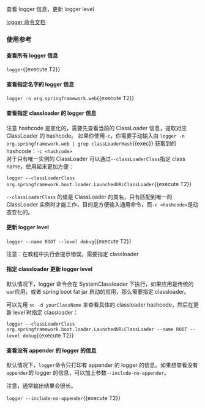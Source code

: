 查看 logger 信息，更新 logger level

[logger 命令文档](https://arthas.aliyun.com/doc/logger.html)

### 使用参考

#### 查看所有 logger 信息

`logger`{{execute T2}}

#### 查看指定名字的 logger 信息

`logger -n org.springframework.web`{{execute T2}}

#### 查看指定 classloader 的 logger 信息

注意 hashcode 是变化的，需要先查看当前的 ClassLoader 信息，提取对应 ClassLoader 的 hashcode。
如果你使用`-c`，你需要手动输入由 `logger -n org.springframework.web | grep classLoaderHash`{{exec}} 获取到的 hashcode：`-c <hashcode>`  
对于只有唯一实例的 ClassLoader 可以通过`--classLoaderClass`指定 class name，使用起来更加方便：

`logger --classLoaderClass org.springframework.boot.loader.LaunchedURLClassLoader`{{execute T2}}

`--classLoaderClass` 的值是 ClassLoader 的类名，只有匹配到唯一的 ClassLoader 实例时才能工作，目的是方便输入通用命令，而`-c <hashcode>`是动态变化的。

#### 更新 logger level

`logger --name ROOT --level debug`{{execute T2}}

注意：在教程中执行会提示错误，需要指定 classloader

#### 指定 classloader 更新 logger level

默认情况下，logger 命令会在 SystemClassloader 下执行，如果应用是传统的`war`应用，或者 spring boot fat jar 启动的应用，那么需要指定 classloader。

可以先用 `sc -d yourClassName` 来查看具体的 classloader hashcode，然后在更新 level 时指定 classloader：

`logger --classLoaderClass org.springframework.boot.loader.LaunchedURLClassLoader --name ROOT --level debug`{{execute T2}}

#### 查看没有 appender 的 logger 的信息

默认情况下，`logger`命令只打印有 appender 的 logger 的信息。如果想查看没有`appender`的 logger 的信息，可以加上参数`--include-no-appender`。

注意，通常输出结果会很长。

`logger --include-no-appender`{{execute T2}}
